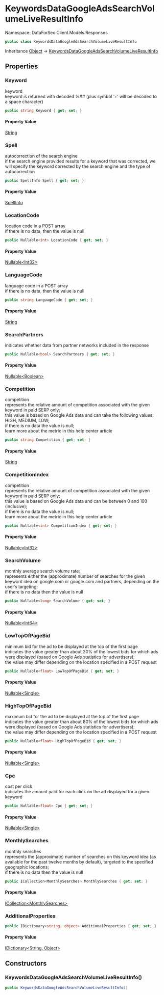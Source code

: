 # KeywordsDataGoogleAdsSearchVolumeLiveResultInfo

Namespace: DataForSeo.Client.Models.Responses

```csharp
public class KeywordsDataGoogleAdsSearchVolumeLiveResultInfo
```

Inheritance [Object](https://docs.microsoft.com/en-us/dotnet/api/system.object) → [KeywordsDataGoogleAdsSearchVolumeLiveResultInfo](./dataforseo.client.models.responses.keywordsdatagoogleadssearchvolumeliveresultinfo.md)

## Properties

### **Keyword**

keyword
 <br>keyword is returned with decoded %## (plus symbol ‘+’ will be decoded to a space character)

```csharp
public string Keyword { get; set; }
```

#### Property Value

[String](https://docs.microsoft.com/en-us/dotnet/api/system.string)<br>

### **Spell**

autocorrection of the search engine
 <br>if the search engine provided results for a keyword that was corrected, we will specify the keyword corrected by the search engine and the type of autocorrection

```csharp
public SpellInfo Spell { get; set; }
```

#### Property Value

[SpellInfo](./dataforseo.client.models.spellinfo.md)<br>

### **LocationCode**

location code in a POST array
 <br>if there is no data, then the value is null

```csharp
public Nullable<int> LocationCode { get; set; }
```

#### Property Value

[Nullable&lt;Int32&gt;](https://docs.microsoft.com/en-us/dotnet/api/system.nullable-1)<br>

### **LanguageCode**

language code in a POST array
 <br>if there is no data, then the value is null

```csharp
public string LanguageCode { get; set; }
```

#### Property Value

[String](https://docs.microsoft.com/en-us/dotnet/api/system.string)<br>

### **SearchPartners**

indicates whether data from partner networks included in the response

```csharp
public Nullable<bool> SearchPartners { get; set; }
```

#### Property Value

[Nullable&lt;Boolean&gt;](https://docs.microsoft.com/en-us/dotnet/api/system.nullable-1)<br>

### **Competition**

competition
 <br>represents the relative amount of competition associated with the given keyword in paid SERP only;
 <br>this value is based on Google Ads data and can take the following values: HIGH, MEDIUM, LOW;
 <br>if there is no data the value is null;
 <br>learn more about the metric in this help center article

```csharp
public string Competition { get; set; }
```

#### Property Value

[String](https://docs.microsoft.com/en-us/dotnet/api/system.string)<br>

### **CompetitionIndex**

competition
 <br>represents the relative amount of competition associated with the given keyword in paid SERP only;
 <br>this value is based on Google Ads data and can be between 0 and 100 (inclusive);
 <br>if there is no data the value is null;
 <br>learn more about the metric in this help center article

```csharp
public Nullable<int> CompetitionIndex { get; set; }
```

#### Property Value

[Nullable&lt;Int32&gt;](https://docs.microsoft.com/en-us/dotnet/api/system.nullable-1)<br>

### **SearchVolume**

monthly average search volume rate;
 <br>represents either the (approximate) number of searches for the given keyword idea on google.com or google.com and partners, depending on the user’s targeting;
 <br>if there is no data then the value is null

```csharp
public Nullable<long> SearchVolume { get; set; }
```

#### Property Value

[Nullable&lt;Int64&gt;](https://docs.microsoft.com/en-us/dotnet/api/system.nullable-1)<br>

### **LowTopOfPageBid**

minimum bid for the ad to be displayed at the top of the first page
 <br>indicates the value greater than about 20% of the lowest bids for which ads were displayed (based on Google Ads statistics for advertisers);
 <br>the value may differ depending on the location specified in a POST request

```csharp
public Nullable<float> LowTopOfPageBid { get; set; }
```

#### Property Value

[Nullable&lt;Single&gt;](https://docs.microsoft.com/en-us/dotnet/api/system.nullable-1)<br>

### **HighTopOfPageBid**

maximum bid for the ad to be displayed at the top of the first page
 <br>indicates the value greater than about 80% of the lowest bids for which ads were displayed (based on Google Ads statistics for advertisers);
 <br>the value may differ depending on the location specified in a POST request

```csharp
public Nullable<float> HighTopOfPageBid { get; set; }
```

#### Property Value

[Nullable&lt;Single&gt;](https://docs.microsoft.com/en-us/dotnet/api/system.nullable-1)<br>

### **Cpc**

cost per click
 <br>indicates the amount paid for each click on the ad displayed for a given keyword

```csharp
public Nullable<float> Cpc { get; set; }
```

#### Property Value

[Nullable&lt;Single&gt;](https://docs.microsoft.com/en-us/dotnet/api/system.nullable-1)<br>

### **MonthlySearches**

monthly searches
 <br>represents the (approximate) number of searches on this keyword idea (as available for the past twelve months by default), targeted to the specified geographic locations;
 <br>if there is no data then the value is null

```csharp
public ICollection<MonthlySearches> MonthlySearches { get; set; }
```

#### Property Value

[ICollection&lt;MonthlySearches&gt;](./dataforseo.client.models.monthlysearches.md)<br>

### **AdditionalProperties**

```csharp
public IDictionary<string, object> AdditionalProperties { get; set; }
```

#### Property Value

[IDictionary&lt;String, Object&gt;](https://docs.microsoft.com/en-us/dotnet/api/system.collections.generic.idictionary-2)<br>

## Constructors

### **KeywordsDataGoogleAdsSearchVolumeLiveResultInfo()**

```csharp
public KeywordsDataGoogleAdsSearchVolumeLiveResultInfo()
```
